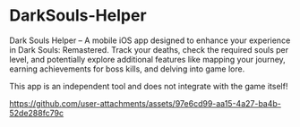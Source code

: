 # DarkSouls-Helper
Dark Souls Helper – A mobile iOS app designed to enhance your experience in Dark Souls: Remastered. Track your deaths, check the required souls per level, and potentially explore additional features like mapping your journey, earning achievements for boss kills, and delving into game lore.

This app is an independent tool and does not integrate with the game itself!

https://github.com/user-attachments/assets/97e6cd99-aa15-4a27-ba4b-52de288fc79c
